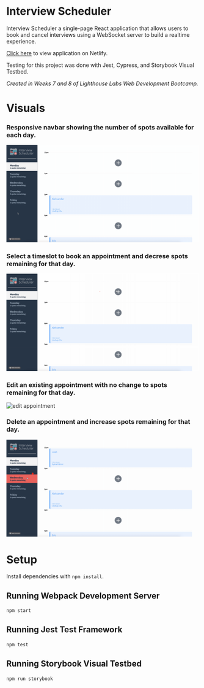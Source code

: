 # Interview Scheduler

Interview Scheduler a single-page React application that allows users to book and cancel interviews using a WebSocket server to build a realtime experience. 

[Click here](https://amazing-brattain-993e69.netlify.app/) to view application on Netlify.

Testing for this project was done with Jest, Cypress, and Storybook Visual Testbed.

*Created in Weeks 7 and 8 of Lighthouse Labs Web Development Bootcamp.*

# Visuals

### Responsive navbar showing the number of spots available for each day.
![view days](https://github.com/JoshGrant5/interview-scheduler/blob/master/public/images/gifs/view-days.gif) 

### Select a timeslot to book an appointment and decrese spots remaining for that day.
![book appointment](https://github.com/JoshGrant5/interview-scheduler/blob/master/public/images/gifs/book-appointment.gif) 

### Edit an existing appointment with no change to spots remaining for that day.
![edit appointment](https://github.com/JoshGrant5/interview-scheduler/blob/master/public/images/gifs/edit-appointment.gif) 

### Delete an appointment and increase spots remaining for that day.
![delete appointment](https://github.com/JoshGrant5/interview-scheduler/blob/master/public/images/gifs/delete-appointment.gif) 

# Setup

Install dependencies with `npm install`.

## Running Webpack Development Server

```sh
npm start
```

## Running Jest Test Framework

```sh
npm test
```

## Running Storybook Visual Testbed

```sh
npm run storybook
```
